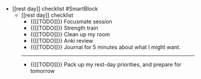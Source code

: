 - [[rest day]] checklist #SmartBlock
    - [[rest day]] checklist
        - {{[[TODO]]}} Focusmate session
        - {{[[TODO]]}} Strength train
        - {{[[TODO]]}} Clean up my room
        - {{[[TODO]]}} Anki review
        - {{[[TODO]]}} Journal for 5 minutes about what I might want.
        - --
        - {{[[TODO]]}} Pack up my rest-day priorities, and prepare for tomorrow
